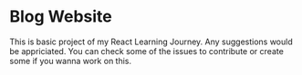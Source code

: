 # Blog Website

This is basic project of my React Learning Journey. Any suggestions would be appriciated. You can check some of the issues to contribute or create some if you wanna work on this.

